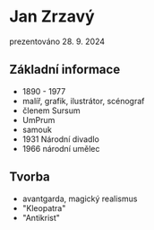 # Jan Zrzavý
prezentováno 28. 9. 2024

## Základní informace
* 1890 - 1977
* malíř, grafik, ilustrátor, scénograf
* členem Sursum
* UmPrum
* samouk
* 1931 Národní divadlo
* 1966 národní umělec

## Tvorba
* avantgarda, magický realismus
* "Kleopatra"
* "Antikrist"